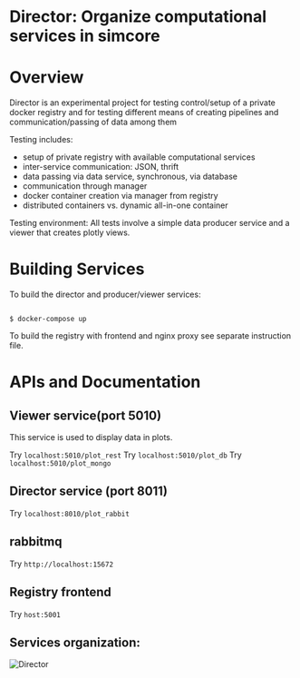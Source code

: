 # Director: Organize computational services in simcore


Overview
========

Director is an experimental project for testing control/setup of a private docker registry and for testing different means of creating pipelines and communication/passing of data among them

Testing includes:
* setup of private registry with available computational services
* inter-service communication: JSON, thrift
* data passing via data service, synchronous, via database
* communication through manager
* docker container creation via manager from registry
* distributed containers vs. dynamic all-in-one container

Testing environment:
All tests involve a simple data producer service and a viewer that creates plotly views.


 Building Services
 =================
To build the director and producer/viewer services:

<code>
$ docker-compose up
</code>

To build the registry with frontend and nginx proxy see separate instruction file.

APIs and Documentation
======================
 
## Viewer service(port 5010)
 
This service is used to display data in plots.
 
Try `localhost:5010/plot_rest`
Try `localhost:5010/plot_db`
Try `localhost:5010/plot_mongo`
 
## Director service (port 8011)

Try `localhost:8010/plot_rabbit`

## rabbitmq

Try `http://localhost:15672`

## Registry frontend

Try `host:5001`

## Services organization:

![Director](/images/director.png)
